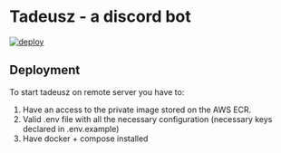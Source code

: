 # Tadeusz - a discord bot

[![deploy](https://github.com/mstarski/tadeusz/actions/workflows/deploy.yml/badge.svg?branch=master)](https://github.com/mstarski/tadeusz/actions/workflows/deploy.yml)

## Deployment
To start tadeusz on remote server you have to:

1. Have an access to the private image stored on the AWS ECR.
2. Valid .env file with all the necessary configuration (necessary keys declared in .env.example)
4. Have docker + compose installed
